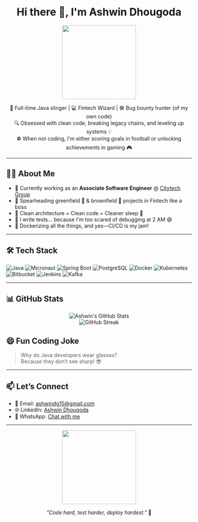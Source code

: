 <h1 align="center">Hi there 👋, I'm Ashwin Dhougoda</h1>
<p align="center">
  <img src="https://media.giphy.com/media/qgQUggAC3Pfv687qPC/giphy.gif" width="200">
</p>

<p align="center">
  🧠 Full-time Java slinger | 💻 Fintech Wizard | 🛠️ Bug bounty hunter (of my own code) <br>
  🔍 Obsessed with clean code, breaking legacy chains, and leveling up systems 💡<br>
  ⚽ When not coding, I'm either scoring goals in football or unlocking achievements in gaming 🎮
</p>

---

## 🧑‍💻 About Me

- 🔭 Currently working as an **Associate Software Engineer** @ [Citytech Group](https://citytech.global)
- 🚀 Spearheading greenfield 🌱 & brownfield 🌾 projects in Fintech like a boss
- 🧩 Clean architecture + Clean code = Cleaner sleep 🛌
- 🧪 I write tests... because I'm too scared of debugging at 2 AM 😅
- 🐳 Dockerizing all the things, and yes—CI/CD is my jam!

---

## 🛠️ Tech Stack

![Java](https://img.shields.io/badge/-Java-informational?style=flat&logo=java)
![Micronaut](https://img.shields.io/badge/-Micronaut-blue?style=flat&logo=data:image/svg+xml;base64,PHN2ZyB3aWR0aD0iNjQiIGhlaWdodD0iNjQiIHZpZXdCb3g9IjAgMCA2NCA2NCI+PHBhdGggZD0iTTMyIDAgQzE0LjMyIDAgMCAxNC4zMiAwIDMyUzE0LjMyIDY0IDMyIDY0IDY0IDQ5LjY4IDY0IDMyIDQ5LjY4IDAgMzIgMHoiIGZpbGw9IiMwMDhBRTMiLz48L3N2Zz4=)
![Spring Boot](https://img.shields.io/badge/-SpringBoot-success?style=flat&logo=spring)
![PostgreSQL](https://img.shields.io/badge/-PostgreSQL-blue?style=flat&logo=postgresql)
![Docker](https://img.shields.io/badge/-Docker-2496ED?style=flat&logo=docker)
![Kubernetes](https://img.shields.io/badge/-Kubernetes-326CE5?style=flat&logo=kubernetes)
![Bitbucket](https://img.shields.io/badge/-Bitbucket-0052CC?style=flat&logo=bitbucket)
![Jenkins](https://img.shields.io/badge/-Jenkins-red?style=flat&logo=jenkins)
![Kafka](https://img.shields.io/badge/-Kafka-231F20?style=flat&logo=apachekafka)

---

## 📊 GitHub Stats

<p align="center">
  <img src="https://github-readme-stats.vercel.app/api?username=AshwinD-Coder&show_icons=true&theme=radical" alt="Ashwin's GitHub Stats" />
  <br>
  <img src="https://github-readme-streak-stats.herokuapp.com/?user=AshwinD-Coder&theme=radical" alt="GitHub Streak" />
</p>




## 😄 Fun Coding Joke

> Why do Java developers wear glasses?  
> Because they don’t see sharp! 😎

---

## 📫 Let’s Connect

- 📧 Email: [ashwindg15@gmail.com](mailto:ashwindg15@gmail.com)
- 🌐 LinkedIn: [Ashwin Dhougoda](https://www.linkedin.com/in/ashwin-dhougoda-71545520a/)
- 📱 WhatsApp: [Chat with me](https://wa.me/9779861292963)

---

<p align="center">
  <img src="https://media.giphy.com/media/26xBwdIuRJiAIqHwA/giphy.gif" width="200">
</p>

<p align="center"><i>"Code hard, test harder, deploy hardest."</i> 🚀</p>
